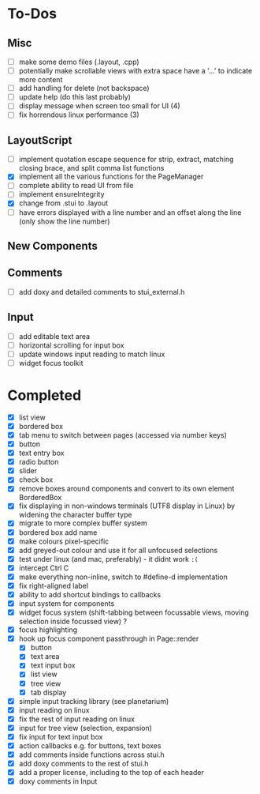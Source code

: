 # To-Dos

## Misc
- [ ] make some demo files (.layout, .cpp)
- [ ] potentially make scrollable views with extra space have a '...' to indicate more content
- [ ] add handling for delete (not backspace)
- [ ] update help (do this last probably)
- [ ] display message when screen too small for UI (4)
- [ ] fix horrendous linux performance (3)

## LayoutScript
- [ ] implement quotation escape sequence for strip, extract, matching closing brace, and split comma list functions
- [x] implement all the various functions for the PageManager
- [ ] complete ability to read UI from file
- [ ] implement ensureIntegrity
- [x] change from .stui to .layout
- [ ] have errors displayed with a line number and an offset along the line (only show the line number)

## New Components

## Comments
- [ ] add doxy and detailed comments to stui_external.h

## Input
- [ ] add editable text area
- [ ] horizontal scrolling for input box
- [ ] update windows input reading to match linux
- [ ] widget focus toolkit

# Completed
- [x] list view
- [x] bordered box
- [x] tab menu to switch between pages (accessed via number keys)
- [x] button
- [x] text entry box
- [x] radio button
- [x] slider
- [x] check box
- [x] remove boxes around components and convert to its own element BorderedBox
- [x] fix displaying in non-windows terminals (UTF8 display in Linux) by widening the character buffer type
- [x] migrate to more complex buffer system
- [x] bordered box add name
- [x] make colours pixel-specific
- [x] add greyed-out colour and use it for all unfocused selections
- [x] test under linux (and mac, preferably) - it didnt work `:(`
- [x] intercept Ctrl C
- [x] make everything non-inline, switch to #define-d implementation
- [x] fix right-aligned label
- [x] ability to add shortcut bindings to callbacks
- [x] input system for components
- [x] widget focus system (shift-tabbing between focussable views, moving selection inside focussed view) ?
- [x] focus highlighting
- [x] hook up focus component passthrough in Page::render
    - [x] button
    - [x] text area
    - [x] text input box
    - [x] list view
    - [x] tree view
    - [x] tab display
- [x] simple input tracking library (see planetarium)
- [x] input reading on linux
- [x] fix the rest of input reading on linux
- [x] input for tree view (selection, expansion)
- [x] fix input for text input box
- [x] action callbacks e.g. for buttons, text boxes
- [x] add comments inside functions across stui.h
- [x] add doxy comments to the rest of stui.h
- [x] add a proper license, including to the top of each header
- [x] doxy comments in Input